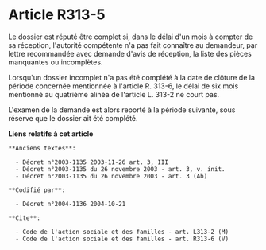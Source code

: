 # Article R313-5

Le dossier est réputé être complet si, dans le délai d'un mois à compter de sa réception, l'autorité compétente n'a pas fait
connaître au demandeur, par lettre recommandée avec demande d'avis de réception, la liste des pièces manquantes ou
incomplètes.

Lorsqu'un dossier incomplet n'a pas été complété à la date de clôture de la période concernée mentionnée à l'article R.
313-6, le délai de six mois mentionné au quatrième alinéa de l'article L. 313-2 ne court pas.

L'examen de la demande est alors reporté à la période suivante, sous réserve que le dossier ait été complété.

**Liens relatifs à cet article**

	**Anciens textes**:

	  - Décret n°2003-1135 2003-11-26 art. 3, III
	  - Décret n°2003-1135 du 26 novembre 2003 - art. 3, v. init.
	  - Décret n°2003-1135 du 26 novembre 2003 - art. 3 (Ab)

	**Codifié par**:

	  - Décret n°2004-1136 2004-10-21

	**Cite**:

	  - Code de l'action sociale et des familles - art. L313-2 (M)
	  - Code de l'action sociale et des familles - art. R313-6 (V)
